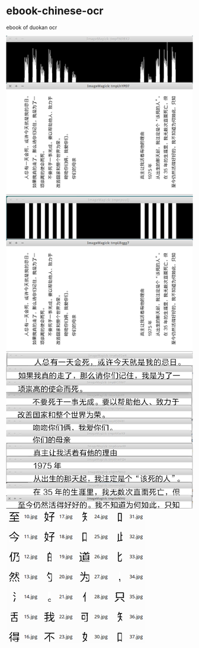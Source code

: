 # ebook-chinese-ocr
ebook of duokan ocr

![](https://github.com/Shu-Ji/ebook-chinese-ocr/raw/master/docs/vertical_projection.png)
![](https://github.com/Shu-Ji/ebook-chinese-ocr/raw/master/docs/vertical_projection_fast.png)
![](https://github.com/Shu-Ji/ebook-chinese-ocr/raw/master/docs/cut_to_lines.png)
![](https://github.com/Shu-Ji/ebook-chinese-ocr/raw/master/docs/cut_to_words.png)
